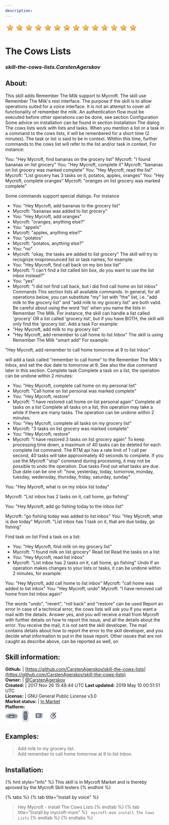 ```yaml
---
description: 
---
```


![](../.gitbook/assets/star.png)![](../.gitbook/assets/star.png)![](../.gitbook/assets/star.png)![](../.gitbook/assets/star.png)![](../.gitbook/assets/star.png)![](../.gitbook/assets/star.png)![](../.gitbook/assets/star.png)![](../.gitbook/assets/star.png)![](../.gitbook/assets/star.png)![](../.gitbook/assets/star.png)![](../.gitbook/assets/star.png)![](../.gitbook/assets/star.png)![](../.gitbook/assets/star.png)![](../.gitbook/assets/star.png)  
# The Cows Lists  
### _skill-the-cows-lists.CarstenAgerskov_  
## About:  
This skill adds Remember The Milk support to Mycroft.
The skill use Remember The Milk's rest interface.
The purpose if the skill is to allow operations suited for a voice interface. It is not an attempt to cover all functionality of remember the milk.
An authentication flow must be executed before other operations can be
done, see section Configuration
Some advice on installation can be found in section Installation
The dialog
The cows lists work with lists and tasks. When you mention a list or a task in a command to the cows lists,
it will be remenbered for a short time (2 minutes). The task or list is said to be in context. Whthin this time, further commands to the cows list will refer to the list and/or task in context.
For instance:

You: "Hey Mycroft, find bananas on the grocery list"
Mycroft: "I found bananas on list grocery"
You: "Hey Mycroft, complete it"
Mycroft: "bananas on list grocery was marked complete"
You: "Hey Mycroft, read the list"
Mycroft: "List grocery has 3 tasks on it, potatos, apples, oranges"
You: "Hey Mycroft, complete oranges"
Mycroft: "oranges on list grocery was marked complete"

Some commands support special dialogs. For instance
* You: "Hey Mycroft, add bananas to the grocery list"
* Mycroft: "bananas was added to list grocery"
* You: "Hey Mycroft, add oranges"
* Mycroft: "oranges, anything else?"
* You: "appels"
* Mycroft: "apples, anything else?"
* You: "potatos"
* Mycroft: "potatos, anything else?"
* You: "no"
* Mycroft: "okay, the tasks are added to list grocery"
The skill will try to recognize mispronounced list or task names, for example:
* You: "Hey Mycroft, find call back on my bin box list"
* Mycroft: "I can't find a list called bin box, do you want to use the list inbox instead?"
* You: "yes"
* Mycroft: "I did not find call back, but i did find call home on list inbox"
Commands
This section lists all available commands.
In general, for all operations below, you can substitute "my" list with "the" list, i.e. "add milk to the grocery list" and "add milk to my grocery list" are both valid.
Be careful about using the word 'list' when you name the lists in Remember The Milk. For instance, the skill can handle a list called 'grocery' OR a list called 'grocery list', but if you have BOTH, the skill will only find the 'grocery list'.
Add a task
For example:
* "Hey Mycroft, add milk to my grocery list"
* "Hey Mycroft, add remember to call home to list Inbox"
The skill is using Remember The Milk "smart add" For example:

"Hey Mycroft, add remember to call home tomorrow at 9 to list Inbox"

will add a task called "remember to call home" to the Remember The Milk's Inbox, and set the due date to tomorrow at 9. See also the due command later in this section.
Complete task
Complete a task on a list, the operation can be undone within 2 minutes:
* You: "Hey Mycroft, complete call home on my personal list"
* Mycroft: "Call home on list personal was marked complete"
* You: "Hey Mycroft, restore"
* Mycroft: "I have restored call home on list personal again"
Complete all tasks on a list
Complete all tasks on a list, this operation may take a while if there are many tasks. The operation can be undone within 2 minutes:
* You: "Hey Mycroft, complete all tasks on my grocery list"
* Mycroft: "3 tasks on list grocery was marked complete"
* You: "Hey Mycroft, restore"
* Mycroft: "I have restored 3 tasks on list grocery again"
To keep processing time down, a maximum of 40 tasks can be deleted for each complete list command. The
RTM api has a rate limit of 1 call per second, 40 tasks will take approximately 40 seconds to complete.
If you use the Mycroft "stop" command during processing, it may not be possible to undo the operation.
Due tasks
Find out what tasks are due. Due date can be one of: "now, yesterday, today, tomorrow, monday, tuesday, wedensday, thursday, friday, saturday, sunday"

You: "Hey Mycroft, what is on my inbox list today"

Mycroft: "List inbox has 2 tasks on it, call home, go fishing"


You: "Hey Mycroft, add go fishing today to the inbox list"

Mycroft: "go fishing today was added to list inbox"
You: "Hey Mycroft, what is due today"
Mycroft: "List inbox has 1 task on it, that are due today, go fishing"

Find task on list
Find a task on a list:
* You: "Hey Mycroft, find milk on my grocery list"
* Mycroft: "I found milk on list grocery"
Read list
Read the tasks on a list:
* You: "Hey Mycroft, read list inbox"
* Mycroft: "List inbox has 2 tasks on it, call home, go fishing"
Undo
If an operation makes changes to your lists or tasks, it can be undone within 2 minutes, for example:

You: "Hey Mycroft, add call home to list inbox"
Mycroft: "call home was added to list inbox"
You: "Hey Mycroft, undo"
Mycroft: "I have removed call home from list inbox again"

The words "undo", "revert", "roll back" and "restore" can be used
Report an error
In case of a technical error, the cows lists will ask you if you want a mail with the details. Answer yes, and you will receive a mail from Mycroft with further details on how to report the issue, and all the details about the error.
You receive the mail, it is not sent the skill developer. The mail contains detalis about how to report the error to the skill developer,
and you decide what information to put in the issue report.
Other issues that are not caught as describe above, can be reported as well, on 

## Skill information:  
**Github:** | [https://github.com/CarstenAgerskov/skill-the-cows-lists](https://github.com/CarstenAgerskov/skill-the-cows-lists)  
**Owner:** | [@CarstenAgerskov](https://github.com/CarstenAgerskov)  
**Created:** | 2017 Nov 26 15:48:44 UTC  **Last updated:** 2019 May 10 00:51:51 UTC  
**License:** | GNU General Public License v3.0  
**Market status:** | [In Market](https://market.mycroft.ai/skill/carstena-the-cows-lists)  
**Platform:**  
 ![Mark I](../.gitbook/assets/mark-1-icon.png)  ![Mark II](../.gitbook/assets/mark-2-icon.png)  ![Picroft](../.gitbook/assets/picroft-icon.png)  ![plasmoid](../.gitbook/assets/kde.png)   
## Examples:  
> Add milk to my grocery list.  
> Add remember to call home tomorrow at 9 to list Inbox.  
  
## Installation:  
{% hint style="info" %}
This skill is in Mycroft Market and is thereby aproved by the Mycroft Skill testers
{% endhint %}
    
{% tabs %}
{% tab title="Install by voice" %}
> Hey Mycroft - install The Cows Lists
{% endtab %}
  {% tab title="Install by mycroft-msm" %}
``` mycroft-msm install The Cows Lists```
{% endtab %}
  {% endtabs %}
  